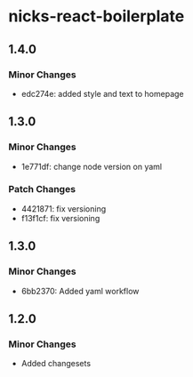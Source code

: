 # nicks-react-boilerplate

## 1.4.0

### Minor Changes

- edc274e: added style and text to homepage

## 1.3.0

### Minor Changes

- 1e771df: change node version on yaml

### Patch Changes

- 4421871: fix versioning
- f13f1cf: fix versioning

## 1.3.0

### Minor Changes

- 6bb2370: Added yaml workflow

## 1.2.0

### Minor Changes

- Added changesets
